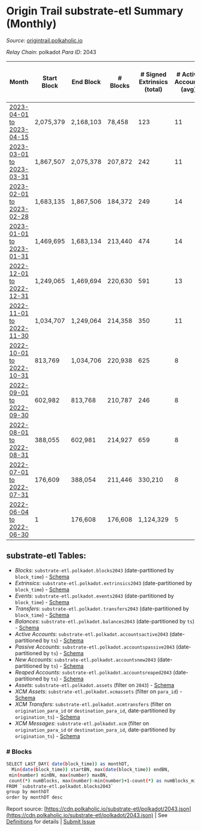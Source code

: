 # Origin Trail substrate-etl Summary (Monthly)

_Source_: [origintrail.polkaholic.io](https://origintrail.polkaholic.io)

*Relay Chain*: polkadot
*Para ID*: 2043



| Month | Start Block | End Block | # Blocks | # Signed Extrinsics (total) | # Active Accounts (avg) | # Addresses with Balances (max) | Issues |
| ----- | ----------- | --------- | -------- | --------------------------- | ----------------------- | ------------------------------- | ------ |
| [2023-04-01 to 2023-04-15](/polkadot/2043-origintrail/2023-04-30.md) | 2,075,379 | 2,168,103 | 78,458 | 123 | 11 | 3,569 | - 14,267 (15.39%) |   
| [2023-03-01 to 2023-03-31](/polkadot/2043-origintrail/2023-03-31.md) | 1,867,507 | 2,075,378 | 207,872 | 242 | 11 | 3,534 | -   |   
| [2023-02-01 to 2023-02-28](/polkadot/2043-origintrail/2023-02-28.md) | 1,683,135 | 1,867,506 | 184,372 | 249 | 14 | 3,507 | -   |   
| [2023-01-01 to 2023-01-31](/polkadot/2043-origintrail/2023-01-31.md) | 1,469,695 | 1,683,134 | 213,440 | 474 | 14 | 3,473 | -   |   
| [2022-12-01 to 2022-12-31](/polkadot/2043-origintrail/2022-12-31.md) | 1,249,065 | 1,469,694 | 220,630 | 591 | 13 | 3,405 | -   |   
| [2022-11-01 to 2022-11-30](/polkadot/2043-origintrail/2022-11-30.md) | 1,034,707 | 1,249,064 | 214,358 | 350 | 11 | 3,222 | -   |   
| [2022-10-01 to 2022-10-31](/polkadot/2043-origintrail/2022-10-31.md) | 813,769 | 1,034,706 | 220,938 | 625 | 8 | 3,188 | -   |   
| [2022-09-01 to 2022-09-30](/polkadot/2043-origintrail/2022-09-30.md) | 602,982 | 813,768 | 210,787 | 246 | 8 | 2,986 | -   |   
| [2022-08-01 to 2022-08-31](/polkadot/2043-origintrail/2022-08-31.md) | 388,055 | 602,981 | 214,927 | 659 | 8 | 2,945 | -   |   
| [2022-07-01 to 2022-07-31](/polkadot/2043-origintrail/2022-07-31.md) | 176,609 | 388,054 | 211,446 | 330,210 | 8 | 2,833 | -   |   
| [2022-06-04 to 2022-06-30](/polkadot/2043-origintrail/2022-06-30.md) | 1 | 176,608 | 176,608 | 1,124,329 | 5 | 11 | -   |   

## substrate-etl Tables:

* _Blocks_: `substrate-etl.polkadot.blocks2043` (date-partitioned by `block_time`) - [Schema](/schema/balances.json)
* _Extrinsics_: `substrate-etl.polkadot.extrinsics2043` (date-partitioned by `block_time`) - [Schema](/schema/extrinsics.json)
* _Events_: `substrate-etl.polkadot.events2043` (date-partitioned by `block_time`) - [Schema](/schema/events.json)
* _Transfers_: `substrate-etl.polkadot.transfers2043` (date-partitioned by `block_time`) - [Schema](/schema/transfers.json)
* _Balances_: `substrate-etl.polkadot.balances2043` (date-partitioned by `ts`) - [Schema](/schema/balances.json)
* _Active Accounts_: `substrate-etl.polkadot.accountsactive2043` (date-partitioned by `ts`) - [Schema](/schema/accountsactive.json)
* _Passive Accounts_: `substrate-etl.polkadot.accountspassive2043` (date-partitioned by `ts`) - [Schema](/schema/accountspassive.json)
* _New Accounts_: `substrate-etl.polkadot.accountsnew2043` (date-partitioned by `ts`) - [Schema](/schema/accountsnew.json)
* _Reaped Accounts_: `substrate-etl.polkadot.accountsreaped2043` (date-partitioned by `ts`) - [Schema](/schema/accountsreaped.json)
* _Assets_: `substrate-etl.polkadot.assets` (filter on `2043`) - [Schema](/schema/assets.json)
* _XCM Assets_: `substrate-etl.polkadot.xcmassets` (filter on `para_id`) - [Schema](/schema/xcmassets.json)
* _XCM Transfers_: `substrate-etl.polkadot.xcmtransfers` (filter on `origination_para_id` or `destination_para_id`, date-partitioned by `origination_ts`) - [Schema](/schema/xcmtransfers.json)
* _XCM Messages_: `substrate-etl.polkadot.xcm` (filter on `origination_para_id` or `destination_para_id`, date-partitioned by `origination_ts`) - [Schema](/schema/xcm.json)

### # Blocks
```bash
SELECT LAST_DAY( date(block_time)) as monthDT,
  Min(date(block_time)) startBN, max(date(block_time)) endBN, 
 min(number) minBN, max(number) maxBN, 
 count(*) numBlocks, max(number)-min(number)+1-count(*) as numBlocks_missing 
FROM `substrate-etl.polkadot.blocks2043` 
group by monthDT 
order by monthDT desc
```


Report source: [https://cdn.polkaholic.io/substrate-etl/polkadot/2043.json](https://cdn.polkaholic.io/substrate-etl/polkadot/2043.json) | See [Definitions](/DEFINITIONS.md) for details | [Submit Issue](https://github.com/colorfulnotion/substrate-etl/issues)
